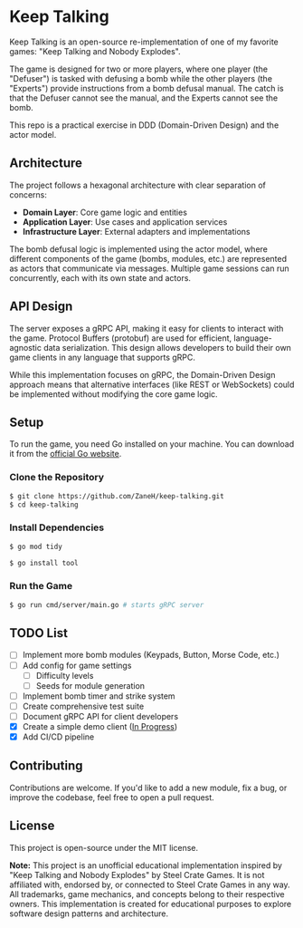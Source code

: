 # Keep Talking

Keep Talking is an open-source re-implementation of one of my favorite games: "Keep Talking and Nobody Explodes".

The game is designed for two or more players, where one player (the "Defuser") is tasked with defusing a bomb while the other players (the "Experts") provide instructions from a bomb defusal manual. The catch is that the Defuser cannot see the manual, and the Experts cannot see the bomb.

This repo is a practical exercise in DDD (Domain-Driven Design) and the actor model.

## Architecture

The project follows a hexagonal architecture with clear separation of concerns:

- **Domain Layer**: Core game logic and entities
- **Application Layer**: Use cases and application services
- **Infrastructure Layer**: External adapters and implementations

The bomb defusal logic is implemented using the actor model, where different components of the game (bombs, modules, etc.) are represented as actors that communicate via messages. Multiple game sessions can run concurrently, each with its own state and actors.

## API Design

The server exposes a gRPC API, making it easy for clients to interact with the game. Protocol Buffers (protobuf) are used for efficient, language-agnostic data serialization. This design allows developers to build their own game clients in any language that supports gRPC.

While this implementation focuses on gRPC, the Domain-Driven Design approach means that alternative interfaces (like REST or WebSockets) could be implemented without modifying the core game logic.

## Setup

To run the game, you need Go installed on your machine. You can download it from the [official Go website](https://go.dev/dl/).

### Clone the Repository

```bash
$ git clone https://github.com/ZaneH/keep-talking.git
$ cd keep-talking
```

### Install Dependencies

```bash
$ go mod tidy
```

```bash
$ go install tool
```

### Run the Game
```bash
$ go run cmd/server/main.go # starts gRPC server
```

## TODO List

- [ ] Implement more bomb modules (Keypads, Button, Morse Code, etc.)
- [ ] Add config for game settings
  - [ ] Difficulty levels
  - [ ] Seeds for module generation
- [ ] Implement bomb timer and strike system
- [ ] Create comprehensive test suite
- [ ] Document gRPC API for client developers
- [x] Create a simple demo client ([In Progress](https://github.com/ZaneH/keep-talking-app))
- [x] Add CI/CD pipeline

## Contributing

Contributions are welcome. If you'd like to add a new module, fix a bug, or improve the codebase, feel free to open a pull request.

## License

This project is open-source under the MIT license.

**Note:** This project is an unofficial educational implementation inspired by "Keep Talking and Nobody Explodes" by Steel Crate Games. It is not affiliated with, endorsed by, or connected to Steel Crate Games in any way. All trademarks, game mechanics, and concepts belong to their respective owners. This implementation is created for educational purposes to explore software design patterns and architecture.